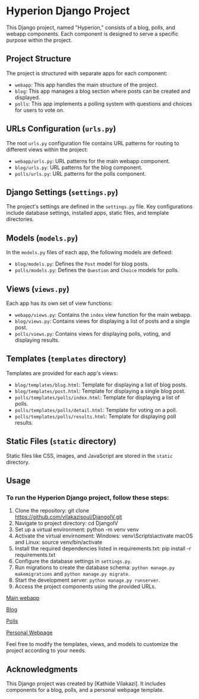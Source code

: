 # Hyperion Django Project

This Django project, named "Hyperion," consists of a blog, polls, and webapp components. Each component is designed to serve a specific purpose within the project.

## Project Structure

The project is structured with separate apps for each component:

- `webapp`: This app handles the main structure of the project.
- `blog`: This app manages a blog section where posts can be created and displayed.
- `polls`: This app implements a polling system with questions and choices for users to vote on.

## URLs Configuration (`urls.py`)

The root `urls.py` configuration file contains URL patterns for routing to different views within the project:

- `webapp/urls.py`: URL patterns for the main webapp component.
- `blog/urls.py`: URL patterns for the blog component.
- `polls/urls.py`: URL patterns for the polls component.

## Django Settings (`settings.py`)

The project's settings are defined in the `settings.py` file. Key configurations include database settings, installed apps, static files, and template directories.

## Models (`models.py`)

In the `models.py` files of each app, the following models are defined:

- `blog/models.py`: Defines the `Post` model for blog posts.
- `polls/models.py`: Defines the `Question` and `Choice` models for polls.

## Views (`views.py`)

Each app has its own set of view functions:

- `webapp/views.py`: Contains the `index` view function for the main webapp.
- `blog/views.py`: Contains views for displaying a list of posts and a single post.
- `polls/views.py`: Contains views for displaying polls, voting, and displaying results.

## Templates (`templates` directory)

Templates are provided for each app's views:

- `blog/templates/blog.html`: Template for displaying a list of blog posts.
- `blog/templates/post.html`: Template for displaying a single blog post.
- `polls/templates/polls/index.html`: Template for displaying a list of polls.
- `polls/templates/polls/detail.html`: Template for voting on a poll.
- `polls/templates/polls/results.html`: Template for displaying poll results.

## Static Files (`static` directory)

Static files like CSS, images, and JavaScript are stored in the `static` directory.


## Usage

### To run the Hyperion Django project, follow these steps:

1. Clone the repository: git clone https://github.com/vilakazisoul/DjangoIV.git
2. Navigate to project directory: cd DjangoIV
3. Set up a virtual environment: python -m venv venv
4. Activate the virtual envirnoment:
   Windows: venv\Scripts\activate
   macOS and Linux: source venv/bin/activate
5. Install the required dependencies listed in requirements.txt: pip install -r requirements.txt
6. Configure the database settings in `settings.py`.
7. Run migrations to create the database schema: `python manage.py makemigrations` and `python manage.py migrate`.
8. Start the development server: `python manage.py runserver`.
9. Access the project components using the provided URLs.
   
  [Main webapp](http://127.0.0.1:8000/)

  [Blog](http://127.0.0.1:8000/blog/)

  [Polls](http://127.0.0.1:8000/polls/)

  [Personal Webpage](http://127.0.0.1:8000/webapp/)

Feel free to modify the templates, views, and models to customize the project according to your needs.

## Acknowledgments

This Django project was created by [Kathide Vilakazi]. It includes components for a blog, polls, and a personal webpage template.
